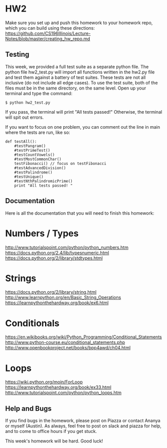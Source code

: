 # HW2
Make sure you set up and push this homework to your homework repo, which you can build using these directions: https://github.com/CS196Illinois/Lecture-Notes/blob/master/creating_hw_repo.md

## Testing
This week, we provided a full test suite as a separate python file. The python file hw2_test.py will import all functions written in the hw2.py file and test them against a battery of test suites. These tests are not all inclusive (do not include all edge cases). To use the test suite, both of the files must be in the same directory, on the same level. Open up your terminal and type the command:

```
$ python hw2_test.py
```

If you pass, the terminal will print "All tests passed!"
Otherwise, the terminal will spit out errors.

If you want to focus on one problem, you can comment out the line in main where the tests are run, like so:

```
def testAll():
    #testPangram()
    #testPrimeTest()
    #testCountVowels()
    #testMostCommonChar()
    testFibonacci() // focus on testFibonacci
    #testAdvancedDivision()
    #testPalindrome()
    #testUnique()
    #testNthPalindromicPrime()
    print "All tests passed! "
```

## Documentation
Here is all the documentation that you will need to finish this homework:

# Numbers / Types
http://www.tutorialspoint.com/python/python_numbers.htm
https://docs.python.org/2.4/lib/typesnumeric.html
https://docs.python.org/2/library/stdtypes.html

# Strings
https://docs.python.org/2/library/string.html
http://www.learnpython.org/en/Basic_String_Operations
https://learnpythonthehardway.org/book/ex6.html

# Conditionals
https://en.wikibooks.org/wiki/Python_Programming/Conditional_Statements
http://www.python-course.eu/conditional_statements.php
http://www.openbookproject.net/books/bpp4awd/ch04.html

# Loops
https://wiki.python.org/moin/ForLoop
https://learnpythonthehardway.org/book/ex33.html
http://www.tutorialspoint.com/python/python_loops.htm

## Help and Bugs
If you find bugs in the homework, please post on Piazza or contact Ananya or myself (Austin). As always, feel free to post on slack and piazza for help, and to come to office hours if you get stuck.

This week's homework will be hard. Good luck!
